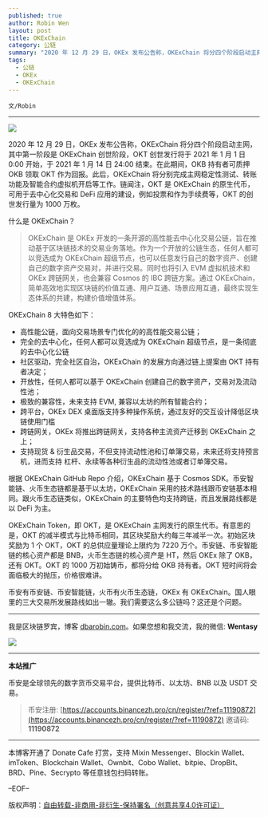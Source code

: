 ```yaml
---
published: true
author: Robin Wen
layout: post
title: OKExChain
category: 公链
summary: "2020 年 12 月 29 日，OKEx 发布公告称，OKExChain 将分四个阶段启动主网，其中第一阶段是 OKExChain 创世阶段，OKT 创世发行将于 2021 年 1 月 1 日 0:00 开始，于 2021 年 1 月 14 日 24:00 结束。在此期间，OKB 持有者可质押 OKB 领取 OKT 作为回报。此后，OKExChain 将分别完成主网稳定性测试、转账功能及智能合约虚拟机开启等工作。链闻注，OKT 是 OKExChain 的原生代币，可用于去中心化交易和 DeFi 应用的建设，例如投票和作为手续费等，OKT 的创世发行量为 1000 万枚。币安有币安链、币安智能链，火币有火币生态链，OKEx 有 OKExChain。国人眼里的三大交易所发展路线如出一辙。我们需要这么多公链吗？这还是个问题。"
tags:
  - 公链
  - OKEx
  - OKExChain
---
```


`文/Robin`

***

![](https://cdn.dbarobin.com/kbwt9o5.png)

2020 年 12 月 29 日，OKEx 发布公告称，OKExChain 将分四个阶段启动主网，其中第一阶段是 OKExChain 创世阶段，OKT 创世发行将于 2021 年 1 月 1 日 0:00 开始，于 2021 年 1 月 14 日 24:00 结束。在此期间，OKB 持有者可质押 OKB 领取 OKT 作为回报。此后，OKExChain 将分别完成主网稳定性测试、转账功能及智能合约虚拟机开启等工作。链闻注，OKT 是 OKExChain 的原生代币，可用于去中心化交易和 DeFi 应用的建设，例如投票和作为手续费等，OKT 的创世发行量为 1000 万枚。

什么是 OKExChain？

> OKExChain 是 OKEx 开发的一条开源的高性能去中心化交易公链，旨在推动基于区块链技术的交易业务落地。作为一个开放的公链生态，任何人都可以竞选成为 OKExChain 超级节点，也可以任意发行自己的数字资产、创建自己的数字资产交易对，并进行交易。同时也将引入 EVM 虚拟机技术和 OKEx 跨链网关，也会兼容 Cosmos 的 IBC 跨链方案。通过 OKExChain，简单高效地实现区块链的价值互通、用户互通、场景应用互通，最终实现生态体系的共建，构建价值增值体系。

OKExChain 8 大特色如下：

* 高性能公链，面向交易场景专门优化的的高性能交易公链；
* 完全的去中心化，任何人都可以竞选成为 OKExChain 超级节点，是一条彻底的去中心化公链
* 社区驱动，完全社区自治，OKExChain 的发展方向通过链上提案由 OKT 持有者决定；
* 开放性，任何人都可以基于 OKExChain 创建自己的数字资产，交易对及流动性池；
* 极致的兼容性，未来支持 EVM, 兼容以太坊的所有智能合约；
* 跨平台，OKEx DEX 桌面版支持多种操作系统，通过友好的交互设计降低区块链使用门槛
* 跨链网关，OKEx 将推出跨链网关，支持各种主流资产迁移到 OKExChain 之上；
* 支持现货 & 衍生品交易，不但支持流动性池和订单簿交易，未来还将支持预言机，进而支持 杠杆、永续等各种衍生品的流动性池或者订单簿交易。

根据 OKExChain GitHub Repo 介绍，OKExChain 基于 Cosmos SDK。币安智能链、火币生态链都是基于以太坊，OKExChain 采用的技术路线跟币安链基本相同。跟火币生态链类似，OKExChain 的主要特色均支持跨链，而且发展路线都是以 DeFi 为主。

OKExChain Token，即 OKT，是 OKExChain 主网发行的原生代币。有意思的是，OKT 的减半模式与比特币相同，其区块奖励大约每三年减半一次。初始区块奖励为 1 个 OKT，OKT 的总供应量理论上限约为 7220 万个。币安链、币安智能链的核心资产都是 BNB，火币生态链的核心资产是 HT，然后 OKEx 除了 OKB，还有 OKT。OKT 的 1000 万初始铸币，都将分给 OKB 持有者。OKT 短时间将会面临极大的抛压，价格很难讲。

币安有币安链、币安智能链，火币有火币生态链，OKEx 有 OKExChain。国人眼里的三大交易所发展路线如出一辙。我们需要这么多公链吗？这还是个问题。

***

我是区块链罗宾，博客 [dbarobin.com](https://dbarobin.com/)。如果您想和我交流，我的微信: **Wentasy**

![](https://cdn.dbarobin.com/v4yywe2.png)

***

**本站推广**

币安是全球领先的数字货币交易平台，提供比特币、以太坊、BNB 以及 USDT 交易。

> 币安注册: [https://accounts.binancezh.pro/cn/register/?ref=11190872](https://accounts.binancezh.pro/cn/register/?ref=11190872)
> 邀请码: **11190872**

***

本博客开通了 Donate Cafe 打赏，支持 Mixin Messenger、Blockin Wallet、imToken、Blockchain Wallet、Ownbit、Cobo Wallet、bitpie、DropBit、BRD、Pine、Secrypto 等任意钱包扫码转账。

<center>
    <div class="--donate-button"
         data-button-id="f8b9df0d-af9a-460d-8258-d3f435445075"
    ></div>
</center>

–EOF–

版权声明：[自由转载-非商用-非衍生-保持署名（创意共享4.0许可证）](http://creativecommons.org/licenses/by-nc-nd/4.0/deed.zh)